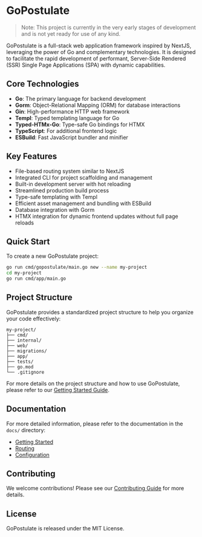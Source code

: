 # GoPostulate

> Note: This project is currently in the very early stages of development and is not yet ready for use of any kind.

GoPostulate is a full-stack web application framework inspired by NextJS, leveraging the power of Go and complementary technologies. It is designed to facilitate the rapid development of performant, Server-Side Rendered (SSR) Single Page Applications (SPA) with dynamic capabilities.

## Core Technologies

-   **Go**: The primary language for backend development
-   **Gorm**: Object-Relational Mapping (ORM) for database interactions
-   **Gin**: High-performance HTTP web framework
-   **Templ**: Typed templating language for Go
-   **Typed-HTMx-Go**: Type-safe Go bindings for HTMX
-   **TypeScript**: For additional frontend logic
-   **ESBuild**: Fast JavaScript bundler and minifier

## Key Features

-   File-based routing system similar to NextJS
-   Integrated CLI for project scaffolding and management
-   Built-in development server with hot reloading
-   Streamlined production build process
-   Type-safe templating with Templ
-   Efficient asset management and bundling with ESBuild
-   Database integration with Gorm
-   HTMX integration for dynamic frontend updates without full page reloads

## Quick Start

To create a new GoPostulate project:

```bash
go run cmd/gopostulate/main.go new --name my-project
cd my-project
go run cmd/app/main.go
```

## Project Structure

GoPostulate provides a standardized project structure to help you organize your code effectively:

```
my-project/
├── cmd/
├── internal/
├── web/
├── migrations/
├── app/
├── tests/
├── go.mod
└── .gitignore
```

For more details on the project structure and how to use GoPostulate, please refer to our [Getting Started Guide](docs/getting-started.md).

## Documentation

For more detailed information, please refer to the documentation in the `docs/` directory:

-   [Getting Started](docs/getting-started.md)
-   [Routing](docs/routing.md)
-   [Configuration](docs/configuration.md)

## Contributing

We welcome contributions! Please see our [Contributing Guide](docs/contributing.md) for more details.

## License

GoPostulate is released under the MIT License.
